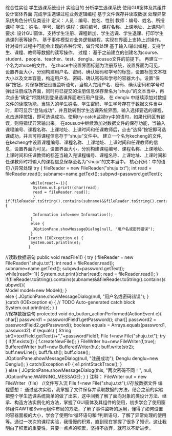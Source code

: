 综合性实验  学生选课系统设计
实验目的
分析学生选课系统
使用GUI窗体及其组件设计窗体界面
完成学生选课过程业务逻辑编程
基于文件保存并读取数据
处理异常
系统角色分析及类设计
定义：人员：编号、姓名、性别
教师：编号、姓名、所授课程
			学生：姓名、学号、密码
			课程：课程编号、课程名称、上课地址、上课时间
要求:
设计GUI窗体，支持学生注册、课程新加、学生选课、学生退课、打印学生选课列表等操作。
基于事件模型对业务逻辑编程，实现在界面上支持上述操作。
针对操作过程中可能会出现的各种异常，做异常处理
基于输入/输出编程，支持学生、课程、教师等数据的读写操作。
过程：
基于之前建立的创建名为course、student、people、teacher、test、denglu、sousuo文件的前提下。
再建立一个名为zhuce的文件。 
在zhuce中设置界面标题为注册系统，设置界面为可见，设置界面大小，分别构建用户名、密码、确认密码和学号的标签，设置标签文本框大小以及文本容量，构造用户名、密码、确认密码和学号的容器大小。设置“保存”按钮，对保存按钮设置监听语句，当输入完用户名、密码、确认密码和学号时弹出注册成功界面，同时将已提交的注册信息保存至名为“shuju”的文本当中，再次点击“确定”将跳转到登录选课界面进行用户登录。 
在 denglu 中继续添加对数据文件的读取功能，当输入的学生姓名、学生密码、学生学号存在于数据文件当中时，即可显示“登陆成功”，并且跳转到学生选课系统界面，输入选择要选的课程，点击选择按钮，即可选课成功。使用try-catch监视try中的语句，如果代码区有错误，则将错误异常输出来。
在sousuo中继续添加对数据文件的保存功能，当输入课程编号、课程名称、上课地址、上课时间和任课教师后，点击“选择”按钮即可选课成功，并且可将课程信息存于“shuju”文件中。
建立一个名为kecheng的文件,在kecheng中设置课程编号、课程名称、上课地址、上课时间和任课教师的信息，设置界面为可见，设置界面大小，分别构建课程编号、课程名称、上课地址、上课时间和任课教师的标签当输入完课程编号、课程名称、上课地址、上课时间和任课教师时将输入的课程信息保存至名为“shuju”的文本当中。
    核心代码：中的语句
//异常处理
				try {
			   fileReader = new FileReader("shuju.txt");
			   int read = fileReader.read();
			   subname=name.getText();
			   subpwd=password.getText();
			   
			   while(read!=-1){
			    System.out.print((char)read);
			    read = fileReader.read();
			    }			   if(fileReader.toString().contains(subname)&&fileReader.toString().contains(subpwd)){
			    
			    Information info=new Information();
			   }			   
			   else {
			    JOptionPane.showMessageDialog(null, "用户名或密码错误");
			   }			   
			  }catch (IOException e) {
			   System.out.println(e);
			  }
//读取数据语句
public void readFile1() {
		try {
			   fileReader = new FileReader("shuju.txt");
			   int read = fileReader.read();
			   subname=name.getText();
			   subpwd=password.getText();   
			   while(read!=-1){
			    System.out.print((char)read);
			    read = fileReader.read();
			    }			   if(fileReader.toString().contains(subname)&&fileReader.toString().contains(subpwd)){		    
			    Model model=new Model();
			   }			   
			   else {
			    JOptionPane.showMessageDialog(null, "用户名或密码错误");
			   }			   		   
			  }catch (IOException e) {
			   // TODO Auto-generated catch block
			   System.out.println(e);
			  }
	}	
//保存数据语句
protected void do_button_actionPerformed(ActionEvent e){
		char[] password1 = passwordField1.getPassword();
		char[] password2 = passwordField2.getPassword();
		boolean equals = Arrays.equals(password1, password2);
		if (equals) {
			String str2=textField.getText()+","+passwordField1; 
			File f=new File("shuju.txt"); 
			try { if(!f.exists()) { 
				f.createNewFile(); } 
			FileWriter hu=new FileWriter(f,true);
			BufferedWriter buff=new BufferedWriter(hu); 
			buff.write(str2);
			buff.newLine(); 
			buff.flush(); 
			buff.close(); 
			JOptionPane.showMessageDialog(null, "注册成功"); 
			Denglu denglu=new Denglu();
			}
			catch(Exception e1) { e1.printStackTrace(); }					
		} else {
			JOptionPane.showMessageDialog(this, "两次密码不同！", null,
					JOptionPane.WARNING_MESSAGE);
		}
	} 
注释：
FileWriter out = new FileWriter（file）  //文件写入流
File f=new File("shuju.txt");//存放数据文件
编程感想：
通过这次实验，我掌握了文件保存并读取数据的方法，结合之前的实验把整个学生选课系统简单的做了出来，这中间我了解了面向对象的类设计方法、继承、构造方法实例化的方法，掌握了GUI窗体及其组件的使用，初步学会了使用窗体组件AWT和Swing组件布局的方法，了解了事件监听的运用，懂得了如何设置的容器面板的大小，学会了使用for循环语句和if判断语句，了解了异常处理的使用等。通过一次次的课程实验，我慢慢的积累，直到现在掌握了很多了知识，这让我明白了积累的重要性，只要一点点的积累，坚持不放弃，就可以不断进步。
